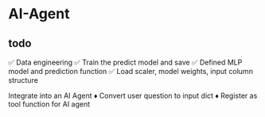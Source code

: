 # AI-Agent

## todo
✅ Data engineering
✅ Train the predict model and save
✅ Defined  MLP model and prediction function
✅ Load scaler, model weights, input column structure

Integrate into an AI Agent 
♦️ Convert user question to input dict
♦️ Register as tool function for AI agent
